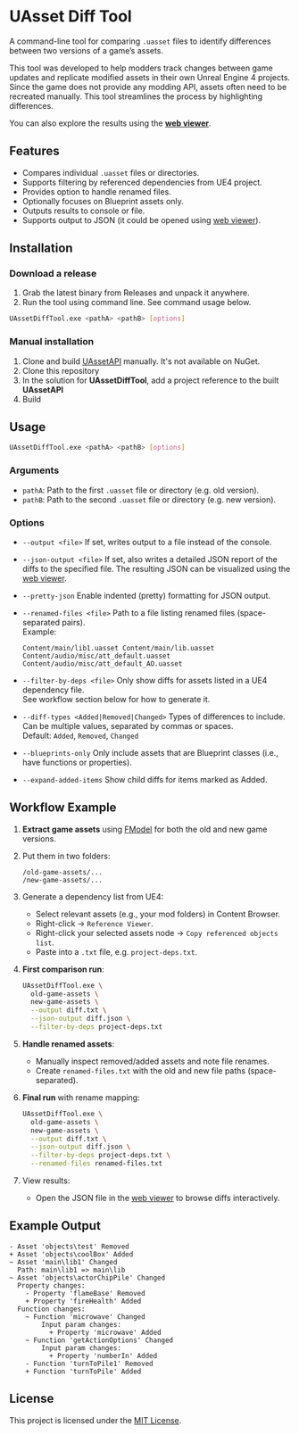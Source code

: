 ﻿
# UAsset Diff Tool

A command-line tool for comparing `.uasset` files to identify differences between two versions of a game’s assets.

This tool was developed to help modders track changes between game updates and replicate modified assets in
their own Unreal Engine 4 projects. Since the game does not provide any modding API, assets often need
to be recreated manually. This tool streamlines the process by highlighting differences.

You can also explore the results using the [**web viewer**](https://theqoqqi.github.io/uasset-diff-tool).

## Features

- Compares individual `.uasset` files or directories.
- Supports filtering by referenced dependencies from UE4 project.
- Provides option to handle renamed files.
- Optionally focuses on Blueprint assets only.
- Outputs results to console or file.
- Supports output to JSON (it could be opened using [web viewer](https://theqoqqi.github.io/uasset-diff-tool)).

## Installation

### Download a release
1. Grab the latest binary from Releases and unpack it anywhere.
2. Run the tool using command line. See command usage below.
```sh
UAssetDiffTool.exe <pathA> <pathB> [options]
```

### Manual installation

1. Clone and build [UAssetAPI](https://github.com/atenfyr/UAssetAPI) manually. It's not available on NuGet.
2. Clone this repository
3. In the solution for **UAssetDiffTool**, add a project reference to the built **UAssetAPI**
4. Build

## Usage

```sh
UAssetDiffTool.exe <pathA> <pathB> [options]
```

### Arguments

- `pathA`: Path to the first `.uasset` file or directory (e.g. old version).
- `pathB`: Path to the second `.uasset` file or directory (e.g. new version).

### Options

- `--output <file>`
  If set, writes output to a file instead of the console.

- `--json-output <file>`
  If set, also writes a detailed JSON report of the diffs to the specified file.
  The resulting JSON can be visualized using the [web viewer](https://theqoqqi.github.io/uasset-diff-tool).

- `--pretty-json`
  Enable indented (pretty) formatting for JSON output.

- `--renamed-files <file>`
  Path to a file listing renamed files (space-separated pairs).  
  Example:
  ```
  Content/main/lib1.uasset Content/main/lib.uasset
  Content/audio/misc/att_default.uasset Content/audio/misc/att_default_AO.uasset
  ```

- `--filter-by-deps <file>`
  Only show diffs for assets listed in a UE4 dependency file.  
  See workflow section below for how to generate it.

- `--diff-types <Added|Removed|Changed>`
  Types of differences to include. Can be multiple values, separated by commas or spaces.  
  Default: `Added`, `Removed`, `Changed`

- `--blueprints-only`
  Only include assets that are Blueprint classes (i.e., have functions or properties).

- `--expand-added-items`
  Show child diffs for items marked as Added.

## Workflow Example

1. **Extract game assets** using [FModel](https://fmodel.app) for both the old and new game versions.
2. Put them in two folders:
   ```
   /old-game-assets/...
   /new-game-assets/...
   ```
3. Generate a dependency list from UE4:
    - Select relevant assets (e.g., your mod folders) in Content Browser.
    - Right-click → `Reference Viewer`.
    - Right-click your selected assets node → `Copy referenced objects list`.
    - Paste into a `.txt` file, e.g.  `project-deps.txt`.

4. **First comparison run**:
   ```sh
   UAssetDiffTool.exe \
     old-game-assets \
     new-game-assets \
     --output diff.txt \
     --json-output diff.json \
     --filter-by-deps project-deps.txt
   ```

5. **Handle renamed assets**:
    - Manually inspect removed/added assets and note file renames.
    - Create `renamed-files.txt` with the old and new file paths (space-separated).

6. **Final run** with rename mapping:
   ```sh
   UAssetDiffTool.exe \
     old-game-assets \
     new-game-assets \
     --output diff.txt \
     --json-output diff.json \
     --filter-by-deps project-deps.txt \
     --renamed-files renamed-files.txt
   ```
   
7. View results:
    - Open the JSON file in the [web viewer](https://theqoqqi.github.io/uasset-diff-tool) to browse diffs interactively.

## Example Output

```
- Asset 'objects\test' Removed
+ Asset 'objects\coolBox' Added
~ Asset 'main\lib1' Changed
  Path: main\lib1 => main\lib
~ Asset 'objects\actorChipPile' Changed
  Property changes:
    - Property 'flameBase' Removed
    + Property 'fireHealth' Added
  Function changes:
    ~ Function 'microwave' Changed
        Input param changes:
          + Property 'microwave' Added
    ~ Function 'getActionOptions' Changed
        Input param changes:
          + Property 'numberIn' Added
    - Function 'turnToPile1' Removed
    + Function 'turnToPile' Added
```

## License

This project is licensed under the [MIT License](LICENSE).
